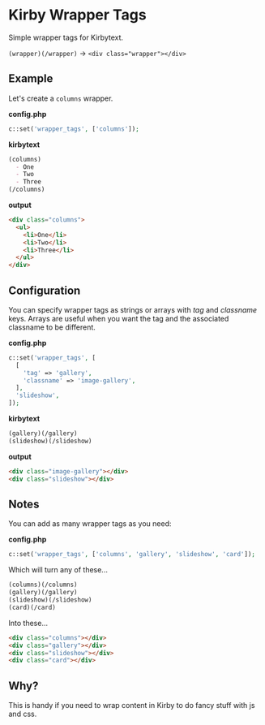 # Kirby Wrapper Tags

Simple wrapper tags for Kirbytext.

`(wrapper)(/wrapper)` → `<div class="wrapper"></div>`

## Example

Let's create a `columns` wrapper. 

**config.php**

```php
c::set('wrapper_tags', ['columns']);
```

**kirbytext**

```md
(columns)
  - One
  - Two
  - Three
(/columns)
```

**output**

```html
<div class="columns">
  <ul>
    <li>One</li>
    <li>Two</li>
    <li>Three</li>
  </ul>
</div>
```

## Configuration

You can specify wrapper tags as strings or arrays with *tag* and *classname* keys. Arrays are useful when you want the tag and the associated classname to be different.

**config.php**

```php
c::set('wrapper_tags', [
  [
    'tag' => 'gallery',
    'classname' => 'image-gallery',
  ],
  'slideshow',
]);
```

**kirbytext**

```md
(gallery)(/gallery)
(slideshow)(/slideshow)
```

**output**

```html
<div class="image-gallery"></div>
<div class="slideshow"></div>
```

## Notes

You can add as many wrapper tags as you need:

**config.php**

```php
c::set('wrapper_tags', ['columns', 'gallery', 'slideshow', 'card']);
```

Which will turn any of these...

```md
(columns)(/columns)
(gallery)(/gallery)
(slideshow)(/slideshow)
(card)(/card)
```

Into these...

```html
<div class="columns"></div>
<div class="gallery"></div>
<div class="slideshow"></div>
<div class="card"></div>
```

## Why?

This is handy if you need to wrap content in Kirby to do fancy stuff with js and css.
